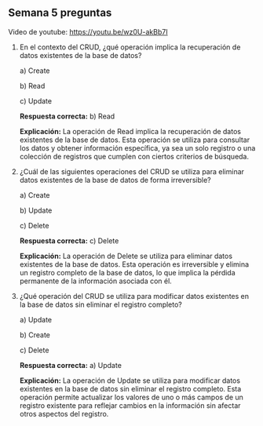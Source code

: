 ## Semana 5 preguntas

Video de youtube: https://youtu.be/wz0U-akBb7I 

1. En el contexto del CRUD, ¿qué operación implica la recuperación de datos existentes de la base de datos?

   a) Create

   b) Read

   c) Update

   **Respuesta correcta:** b) Read

   **Explicación:** La operación de Read implica la recuperación de datos existentes de la base de datos. Esta operación se utiliza para consultar los datos y obtener información específica, ya sea un solo registro o una colección de registros que cumplen con ciertos criterios de búsqueda.

2. ¿Cuál de las siguientes operaciones del CRUD se utiliza para eliminar datos existentes de la base de datos de forma irreversible?

   a) Create

   b) Update
   
   c) Delete

   **Respuesta correcta:** c) Delete

   **Explicación:** La operación de Delete se utiliza para eliminar datos existentes de la base de datos. Esta operación es irreversible y elimina un registro completo de la base de datos, lo que implica la pérdida permanente de la información asociada con él.

3. ¿Qué operación del CRUD se utiliza para modificar datos existentes en la base de datos sin eliminar el registro completo?

   a) Update

   b) Create
   
   c) Delete

   **Respuesta correcta:** a) Update

   **Explicación:** La operación de Update se utiliza para modificar datos existentes en la base de datos sin eliminar el registro completo. Esta operación permite actualizar los valores de uno o más campos de un registro existente para reflejar cambios en la información sin afectar otros aspectos del registro.